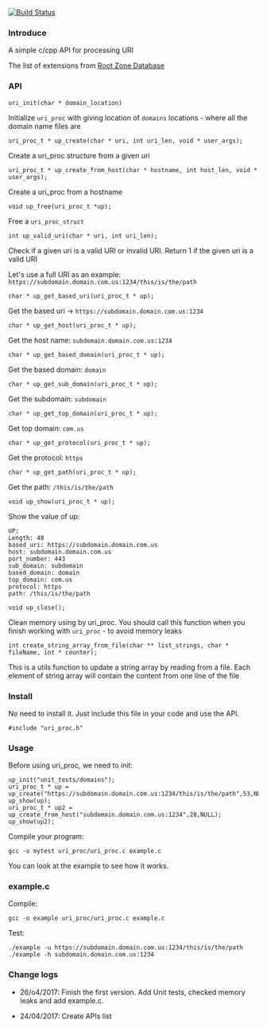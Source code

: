 [![Build Status](https://travis-ci.org/luongnv89/uri_proc.svg?branch=master)](https://travis-ci.org/luongnv89/uri_proc)

### Introduce

A simple c/cpp API for processing URI

The list of extensions from [Root Zone Database](http://www.iana.org/domains/root/db)

### API 

```
uri_init(char * domain_location)
```

Initialize `uri_proc` with giving location of `domains` locations - where all the domain name files are


```
uri_proc_t * up_create(char * uri, int uri_len, void * user_args);
```

Create a uri_proc structure from a given uri

```
uri_proc_t * up_create_from_host(char * hostname, int host_len, void * user_args);
```

Create a uri_proc from a hostname

```
void up_free(uri_proc_t *up);
```

Free a `uri_proc_struct`

```
int up_valid_uri(char * uri, int uri_len);
```

Check if a given uri is a valid URI or invalid URI. Return 1 if the given uri is a valid URI

Let's use a full URI as an example: `https://subdomain.domain.com.us:1234/this/is/the/path`

```
char * up_get_based_uri(uri_proc_t * up);
```

Get the based uri -> `https://subdomain.domain.com.us:1234`

```
char * up_get_host(uri_proc_t * up);
```

Get the host name: `subdomain.domain.com.us:1234`

```
char * up_get_based_domain(uri_proc_t * up);
```

Get the based domain: `domain`

```
char * up_get_sub_domain(uri_proc_t * up);
```

Get the subdomain: `subdomain`

```
char * up_get_top_domain(uri_proc_t * up);
```

Get top domain: `com.us`

```
char * up_get_protocol(uri_proc_t * up);
```

Get the protocol: `https`

```
char * up_get_path(uri_proc_t * up);
```

Get the path: `/this/is/the/path`

```
void up_show(uri_proc_t * up);
```
Show the value of up:

```
UP: 
Length: 48
based_uri: https://subdomain.domain.com.us
host: subdomain.domain.com.us
port_number: 443
sub_domain: subdomain
based_domain: domain
top_domain: com.us
protocol: https
path: /this/is/the/path
```

```
void up_close();
```

Clean memory using by uri_proc. You should call this function when you finish working with `uri_proc` - to avoid memory leaks


```
int create_string_array_from_file(char ** list_strings, char * fileName, int * counter);
```

This is a utils function to update a string array by reading from a file. Each element of string array will contain the content from one line of the file


### Install

No need to install it. Just include this file in your code and use the API.  

```
#include "uri_proc.h"
```

### Usage

Before using uri_proc, we need to init:

```
up_init("unit_tests/domains");
uri_proc_t * up = up_create("https://subdomain.domain.com.us:1234/this/is/the/path",53,NULL);
up_show(up);
uri_proc_t * up2 = up_create_from_host("subdomain.domain.com.us:1234",28,NULL);
up_show(up2);
```

Compile your program:

```
gcc -o mytest uri_proc/uri_proc.c example.c
```

You can look at the example to see how it works.

### example.c

Compile:

```
gcc -o example uri_proc/uri_proc.c example.c
```

Test:

```
./example -u https://subdomain.domain.com.us:1234/this/is/the/path
./example -h subdomain.domain.com.us:1234
```

### Change logs

- 26/o4/2017: Finish the first version. Add Unit tests, checked memory leaks and add example.c.

- 24/04/2017: Create APIs list